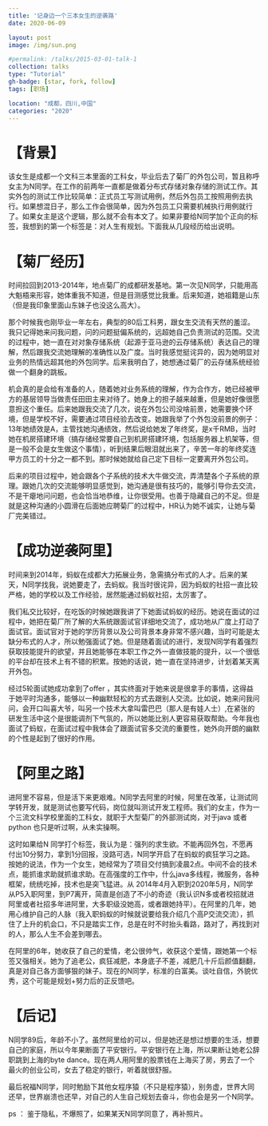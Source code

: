 ```yaml
---
title: '记身边一个三本女生的逆袭路'
date: 2020-06-09

layout: post
image: /img/sun.png

#permalink: /talks/2015-03-01-talk-1
collection: talks
type: "Tutorial"
gh-badge: [star, fork, follow]
tags: [职场]

location: "成都，四川,中国"
categories: "2020"
---
```


# 【背景】 

该女生是成都一个文科三本里面的工科女，毕业后去了菊厂的外包公司，暂且称呼女主为N同学。在工作的前两年一直都是做着分布式存储对象存储的测试工作。其实外包的测试工作比较简单：正式员工写测试用例，然后外包员工按照用例去执行。如果想混日子，那么工作会很简单，因为外包员工只需要机械执行用例就行了。如果女主是这个逻辑，那么就不会有本文了。如果非要给N同学加个正向的标签，我想到的第一个标签是：对人生有规划。下面我从几段经历给出说明。

# 【菊厂经历】

时间拉回到2013-2014年，地点菊厂的成都研发基地。第一次见N同学，只能用高大魁梧来形容，她体重我不知道，但是目测感觉比我重。后来知道，她祖籍是山东（但是我印象里面山东妹子也没这么高大）。

那个时候我也刚毕业一年左右，典型的80后工科男，跟女生交流有天然的羞涩。我只记得她来问我问题，问的问题挺偏系统的，远超她自己负责测试的范围。交流的过程中，她一直在对对象存储系统（起源于亚马逊的云存储系统）表达自己的理解，然后跟我交流她理解的准确性以及广度。当时我感觉挺诧异的，因为她明显对业务的热情远超其他的外包同学。后来我明白了，她想通过菊厂的云存储系统经验做一个翻身的跳板。

机会真的是会给有准备的人，随着她对业务系统的理解，作为合作方，她已经被甲方的基层领导当做责任田田主来对待了。她身上的担子越来越重，但是她好像很愿意担这个重任。后来她跟我交流了几次，说在外包公司没啥前景，她需要换个环境，但是学校不好，需要通过项目经验去改变。她跟我举了个外包没前景的例子：13年她绩效是A，主管找她沟通绩效，然后说给她发了年终奖，是x千RMB，当时她在机房搭建环境（搞存储经常要自己到机房搭建环境，包括服务器上机架等，但是一般不会是女生做这个事情），听到结果后眼泪就出来了，辛苦一年的年终奖连甲方员工的十分之一都不到。那时候她就给自己定下目标一定要离开外包公司。

后来的项目过程中，她会跟各个子系统的技术大牛做交流，弄清楚各个子系统的原理。跟她几次的交流能够明显感觉到，她沟通是很有技巧的，能够引导你去交流，不是干瘪地问问题，也会恰当地恭维，让你很受用。也善于隐藏自己的不足。但是就是这种沟通的小圆滑在后面她应聘菊厂的过程中，HR认为她不诚实，让她与菊厂完美错过。

# 【成功逆袭阿里】 

时间来到2014年，蚂蚁在成都大力拓展业务，急需搞分布式的人才。后来的某天，N同学找我，说她要走了，去蚂蚁。我当时很诧异，因为蚂蚁的社招一直比较严格，她的学校以及工作经验，居然能通过蚂蚁社招，太厉害了。

我们私交比较好，在吃饭的时候她跟我讲了下她面试蚂蚁的经历。她说在面试的过程中，她把在菊厂所了解的大系统跟面试官详细地交流了，成功地从广度上打动了面试官。面试官对于她的学历背景以及公司背景本身非常不感兴趣，当时可能是太缺分布式的人才，所以勉强面试了她。但是随着面试的进行，发现N同学有着强烈获取技能提升的欲望，并且她能够在本职工作之外一直做技能的提升，以一个很低的平台却在技术上有不错的积累。按她的话说，她一直在坚持进步，计划着某天离开外包。

经过5轮面试她成功拿到了offer ，其实终面对于她来说是很拿手的事情，这得益于她平时沟通多，能够以一种幽默轻松的方式去跟别人交流。比如说，她来问我问问，会开口叫喜大爷，叫另一个技术大拿叫雷巴巴（那人是有娃人士）,在紧张的研发生活中这个是很能调剂下气氛的，所以她能比别人更容易获取帮助。今年我也面试了蚂蚁，在面试过程中我体会了跟面试官多交流的重要性，她外向开朗的幽默的个性是起到了很好的作用。  

# 【阿里之路】

进阿里不容易，但是活下来更艰难。N同学去阿里的时候，阿里在改革，让测试同学转开发，就是测试也要写代码，岗位就叫测试开发工程师。我们的女主，作为一个三流文科学校里面的工科女，就职于大型菊厂的外部测试岗，对于java 或者 python 也只是听过啊，从未实操啊。

这时如果给N 同学打个标签，我认为是：强列的求生欲。不能再回外包，不愿再付出10分努力，拿到1分回报，没路可选，N同学开启了在蚂蚁的疯狂学习之路。按她的说法，作为一个女生，她经常为了项目交付搞到凌晨2点。中间不会的技术点，能抓谁求助就抓谁求助。在高强度的工作中，什么java多线程，微服务，各种框架，统统吃掉，技术也是突飞猛进。从 2014年4月入职到2020年5月，N同学从P5入职阿里，到P7离开，简直是创造了不小的奇迹（我认识N多或者校招就进阿里或者社招多年进阿里，大多职级没她高，或者跟她持平）。在阿里的几年，她用心维护自己的人脉（我入职蚂蚁的时候就说要给我介绍几个高P交流交流），抓住了上升的机会口，不只是踏实工作，总是在时不时抬头看路，路对了，再找到对的人，那么人生不会差到哪去。

在阿里的6年，她收获了自己的爱情，老公很帅气，收获这个爱情，跟她第一个标签又强相关。她为了追老公，疯狂减肥，本身底子不差，减肥几十斤后颜值翻翻，真是对自己各方面够狠的妹子。现在的N同学，标准的白富美。谈吐自信，外貌优秀，这个可能是规划+努力后的正反馈吧。

# 【后记】

N同学89后，年龄不小了。虽然阿里给的可以，但是她还是想过想要的生活，想要自己的家庭，所以今年果断面了平安银行。平安银行在上海，所以果断让她老公辞职跳到上海的byte dance。现在两人用阿里的股票钱在上海买了房，男去了一个最火的创业公司，女去了稳定的银行，听着就很舒服。

最后祝福N同学，同时勉励下其他女程序猿（不只是程序猿），别务虚，世界大同还早，世界崩溃也还早，对自己的人生自己规划去奋斗，你也会是另一个N同学。

ps ： 鉴于隐私，不爆照了，如果某天N同学同意了，再补照片。
